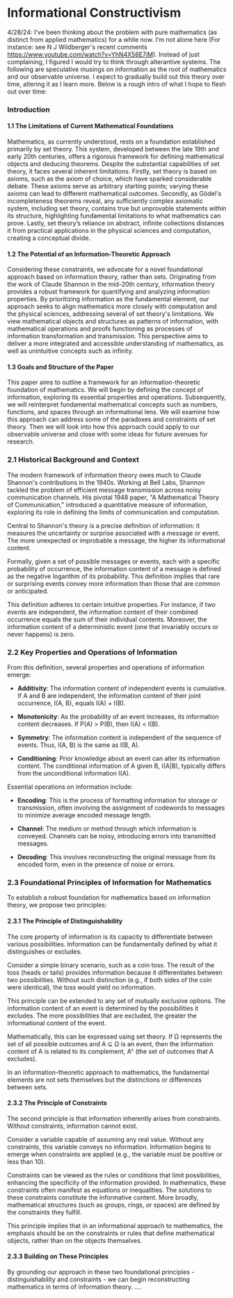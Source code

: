 # Informational Constructivism

4/28/24: I've been thinking about the problem with pure mathematics (as distinct from applied mathematics) for a while now. I'm not alone here (For instance: see N J Wildberger's recent comments https://www.youtube.com/watch?v=YhN4X56E7iM). Instead of just complaining, I figured I would try to think through alterantive systems. The following are speculative musings on information as the root of mathematics and our observable universe. I expect to gradually build out this theory over time, altering it as I learn more. Below is a rough intro of what I hope to flesh out over time: 


### Introduction

#### 1.1 The Limitations of Current Mathematical Foundations

Mathematics, as currently understood, rests on a foundation established primarily by set theory. This system, developed between the late 19th and early 20th centuries, offers a rigorous framework for defining mathematical objects and deducing theorems. Despite the substantial capabilities of set theory, it faces several inherent limitations. Firstly, set theory is based on axioms, such as the axiom of choice, which have sparked considerable debate. These axioms serve as arbitrary starting points; varying these axioms can lead to different mathematical outcomes. Secondly, as Gödel's incompleteness theorems reveal, any sufficiently complex axiomatic system, including set theory, contains true but unprovable statements within its structure, highlighting fundamental limitations to what mathematics can prove. Lastly, set theory’s reliance on abstract, infinite collections distances it from practical applications in the physical sciences and computation, creating a conceptual divide.

#### 1.2 The Potential of an Information-Theoretic Approach

Considering these constraints, we advocate for a novel foundational approach based on information theory, rather than sets. Originating from the work of Claude Shannon in the mid-20th century, information theory provides a robust framework for quantifying and analyzing information properties. By prioritizing information as the fundamental element, our approach seeks to align mathematics more closely with computation and the physical sciences, addressing several of set theory's limitations. We view mathematical objects and structures as patterns of information, with mathematical operations and proofs functioning as processes of information transformation and transmission. This perspective aims to deliver a more integrated and accessible understanding of mathematics, as well as unintuitive concepts such as infinity.

#### 1.3 Goals and Structure of the Paper

This paper aims to outline a framework for an information-theoretic foundation of mathematics. We will begin by defining the concept of information, exploring its essential properties and operations. Subsequently, we will reinterpret fundamental mathematical concepts such as numbers, functions, and spaces through an informational lens. We will examine how this approach can address some of the paradoxes and constraints of set theory. Then we will look into how this approach could apply to our observable universe and close with some ideas for future avenues for research.

### 2.1 Historical Background and Context

The modern framework of information theory owes much to Claude Shannon's contributions in the 1940s. Working at Bell Labs, Shannon tackled the problem of efficient message transmission across noisy communication channels. His pivotal 1948 paper, "A Mathematical Theory of Communication," introduced a quantitative measure of information, exploring its role in defining the limits of communication and computation.

Central to Shannon's theory is a precise definition of information: it measures the uncertainty or surprise associated with a message or event. The more unexpected or improbable a message, the higher its informational content.

Formally, given a set of possible messages or events, each with a specific probability of occurrence, the information content of a message is defined as the negative logarithm of its probability. This definition implies that rare or surprising events convey more information than those that are common or anticipated.

This definition adheres to certain intuitive properties. For instance, if two events are independent, the information content of their combined occurrence equals the sum of their individual contents. Moreover, the information content of a deterministic event (one that invariably occurs or never happens) is zero.

### 2.2 Key Properties and Operations of Information

From this definition, several properties and operations of information emerge:

- **Additivity**: The information content of independent events is cumulative. If A and B are independent, the information content of their joint occurrence, I(A, B), equals I(A) + I(B).
  
- **Monotonicity**: As the probability of an event increases, its information content decreases. If P(A) > P(B), then I(A) < I(B).
  
- **Symmetry**: The information content is independent of the sequence of events. Thus, I(A, B) is the same as I(B, A).
  
- **Conditioning**: Prior knowledge about an event can alter its information content. The conditional information of A given B, I(A|B), typically differs from the unconditional information I(A).

Essential operations on information include:

- **Encoding**: This is the process of formatting information for storage or transmission, often involving the assignment of codewords to messages to minimize average encoded message length.
  
- **Channel**: The medium or method through which information is conveyed. Channels can be noisy, introducing errors into transmitted messages.
  
- **Decoding**: This involves reconstructing the original message from its encoded form, even in the presence of noise or errors.

### 2.3 Foundational Principles of Information for Mathematics

To establish a robust foundation for mathematics based on information theory, we propose two principles:

#### 2.3.1 The Principle of Distinguishability

The core property of information is its capacity to differentiate between various possibilities. Information can be fundamentally defined by what it distinguishes or excludes.

Consider a simple binary scenario, such as a coin toss. The result of the toss (heads or tails) provides information because it differentiates between two possibilities. Without such distinction (e.g., if both sides of the coin were identical), the toss would yield no information.

This principle can be extended to any set of mutually exclusive options. The information content of an event is determined by the possibilities it excludes. The more possibilities that are excluded, the greater the informational content of the event.

Mathematically, this can be expressed using set theory. If Ω represents the set of all possible outcomes and A ⊆ Ω is an event, then the information content of A is related to its complement, Aᶜ (the set of outcomes that A excludes).

In an information-theoretic approach to mathematics, the fundamental elements are not sets themselves but the distinctions or differences between sets.

#### 2.3.2 The Principle of Constraints

The second principle is that information inherently arises from constraints. Without constraints, information cannot exist.

Consider a variable capable of assuming any real value. Without any constraints, this variable conveys no information. Information begins to emerge when constraints are applied (e.g., the variable must be positive or less than 10).

Constraints can be viewed as the rules or conditions that limit possibilities, enhancing the specificity of the information provided. In mathematics, these constraints often manifest as equations or inequalities. The solutions to these constraints constitute the informative content. More broadly, mathematical structures (such as groups, rings, or spaces) are defined by the constraints they fulfill.

This principle implies that in an informational approach to mathematics, the emphasis should be on the constraints or rules that define mathematical objects, rather than on the objects themselves.

#### 2.3.3 Building on These Principles

By grounding our approach in these two foundational principles - distinguishability and constraints - we can begin reconstructing mathematics in terms of information theory.
....

